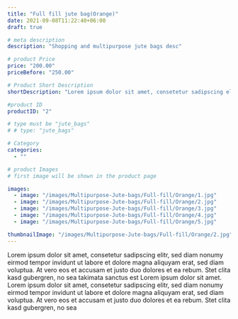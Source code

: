 ```yaml
---
title: "Full fill jute bag(Orange)"
date: 2021-09-08T11:22:40+06:00
draft: true

# meta description
description: "Shopping and multipurpose jute bags desc"

# product Price
price: "200.00"
priceBefore: "250.00"

# Product Short Description
shortDescription: "Lorem ipsum dolor sit amet, consetetur sadipscing elitr, sed diam nonumy eirmod tempor invidunt ut"

#product ID
productID: "2"

# type must be "jute_bags"
# # type: "jute_bags"

# Category
categories:
  - ""

# product Images
# first image will be shown in the product page

images:
  - image: "/images/Multipurpose-Jute-bags/Full-fill/Orange/1.jpg"
  - image: "/images/Multipurpose-Jute-bags/Full-fill/Orange/2.jpg"
  - image: "/images/Multipurpose-Jute-bags/Full-fill/Orange/3.jpg"
  - image: "/images/Multipurpose-Jute-bags/Full-fill/Orange/4.jpg"
  - image: "/images/Multipurpose-Jute-bags/Full-fill/Orange/5.jpg"

thumbnailImage: "/images/Multipurpose-Jute-bags/Full-fill/Orange/2.jpg"
---
```


Lorem ipsum dolor sit amet, consetetur sadipscing elitr, sed diam nonumy eirmod tempor invidunt ut labore et dolore magna aliquyam erat, sed diam voluptua. At vero eos et accusam et justo duo dolores et ea rebum. Stet clita kasd gubergren, no sea takimata sanctus est Lorem ipsum dolor sit amet. Lorem ipsum dolor sit amet, consetetur sadipscing elitr, sed diam nonumy eirmod tempor invidunt ut labore et dolore magna aliquyam erat, sed diam voluptua. At vero eos et accusam et justo duo dolores et ea rebum. Stet clita kasd gubergren, no sea
